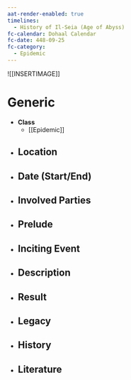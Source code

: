 ```yaml
---
aat-render-enabled: true
timelines:
  - History of Il-Seia (Age of Abyss)
fc-calendar: Dohaal Calendar
fc-date: 448-09-25
fc-category:
  - Epidemic
---
```


![[INSERTIMAGE]]

# Generic
- **Class**
	- [[Epidemic]]
- **Location**
	- 
- **Date (Start/End)**
	- 
- **Involved Parties**
	- 
- **Prelude**
	- 
- **Inciting Event**
	- 
- **Description**
	- 
- **Result**
	- 
- **Legacy**
	- 
- **History**
	- 
- **Literature**
	- 